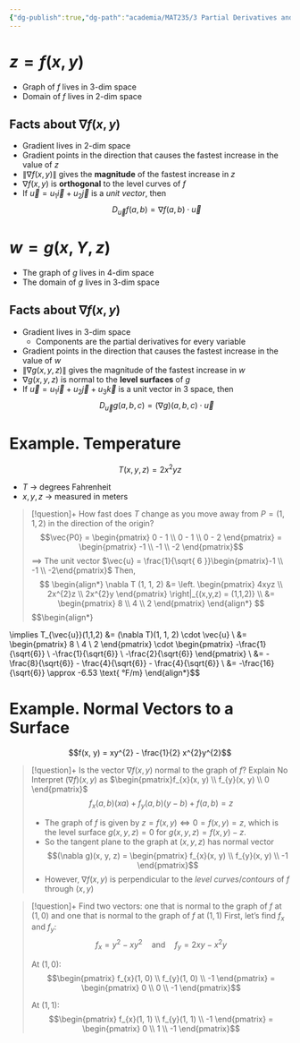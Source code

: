 ```yaml
---
{"dg-publish":true,"dg-path":"academia/MAT235/3 Partial Derivatives and the Gradient/Summary of Gradients.md","permalink":"/academia/mat-235/3-partial-derivatives-and-the-gradient/summary-of-gradients/","tags":["lecture","math","note","university"],"created":"2024-11-06T14:12:28.812-08:00","updated":"2025-01-09T16:06:03.875-08:00"}
---
```



# $z = f(x, y)$

- Graph of $f$ lives in 3-dim space
- Domain of $f$ lives in 2-dim space

## Facts about $\nabla f(x, y)$

- Gradient lives in 2-dim space
- Gradient points in the direction that causes the fastest increase in the value of $z$
- $\| \nabla f(x,y) \|$ gives the **magnitude** of the fastest increase in $z$
- $\nabla f(x, y)$ is **orthogonal** to the level curves of $f$
- If $\vec{u} = u_{1}\vec{i} + u_{2}\vec{j}$ is a *unit vector*, then $$D_{\vec{u}}f(a, b) = \nabla  f(a, b) \cdot \vec{u}$$

# $w = g(x, Y, z)$

- The graph of $g$ lives in 4-dim space
- The domain of $g$ lives in 3-dim space

## Facts about $\nabla f(x, y)$

- Gradient lives in 3-dim space
    - Components are the partial derivatives for every variable
- Gradient points in the direction that causes the fastest increase in the value of $w$
- $\| \nabla g(x, y, z) \|$ gives the magnitude of the fastest increase in $w$
- $\nabla g(x,y,z)$ is normal to the **level surfaces** of $g$
- If $\vec{u} = u_{1}\vec{i} + u_{2}\vec{j} + u_{3}\vec{k}$ is a unit vector in 3 space, then $$D_{\vec{u}}g(a, b, c) = (\nabla g)(a, b, c) \cdot \vec{u}$$

# Example. Temperature

$$T(x, y, z) = 2x^{2}yz$$

- $T$ → degrees Fahrenheit
- $x, y, z$ → measured in meters

> [!question]+ How fast does $T$ change as you move away from $P = (1, 1, 2)$ in the direction of the origin?
> $$\vec{P0} = \begin{pmatrix} 0 - 1 \\ 0 - 1 \\ 0 - 2 \end{pmatrix} = \begin{pmatrix} -1 \\ -1 \\ -2 \end{pmatrix}$$
> $\implies$ The unit vector $\vec{u} = \frac{1}{\sqrt{ 6 }}\begin{pmatrix}-1 \\ -1 \\ -2\end{pmatrix}$
> Then, $$ \begin{align*} \nabla T (1, 1, 2) &= \left. \begin{pmatrix} 4xyz \\ 2x^{2}z \\ 2x^{2}y \end{pmatrix} \right|_{(x,y,z) = (1,1,2)} \\ &= \begin{pmatrix}
8 \\ 4 \\ 2
\end{pmatrix} \end{align*} $$
> $$\begin{align*}

\implies T_{\vec{u}}(1,1,2) &= (\nabla T)(1, 1, 2) \cdot \vec{u} \\
&= \begin{pmatrix}
8 \\ 4 \\ 2
\end{pmatrix} \cdot \begin{pmatrix}
-\frac{1}{\sqrt{6}} \\ -\frac{1}{\sqrt{6}} \\ -\frac{2}{\sqrt{6}}
\end{pmatrix} \\
&= -\frac{8}{\sqrt{6}} - \frac{4}{\sqrt{6}} - \frac{4}{\sqrt{6}} \\
&= -\frac{16}{\sqrt{6}} \approx -6.53 \text{ °F/m}
\end{align*}$$

# Example. Normal Vectors to a Surface

$$f(x, y) = xy^{2} - \frac{1}{2} x^{2}y^{2}$$

> [!question]+ Is the vector $\nabla f(x, y)$ normal to the graph of $f$? Explain
> No
> Interpret $(\nabla f)(x, y)$ as $\begin{pmatrix}f_{x}(x, y) \\ f_{y}(x, y) \\ 0 \end{pmatrix}$
> $$f_{x}(a, b)(xa) + f_{y}(a, b)(y-b) + f(a, b) = z$$
>
> - The graph of $f$ is given by $z = f(x, y) \iff 0 = f(x, y) = z$, which is the level surface $g(x, y, z) = 0$ for $g(x,y,z) = f(x,y) - z$.
> - So the tangent plane to the graph at $(x, y, z)$ has normal vector $$(\nabla g)(x, y, z) = \begin{pmatrix} f_{x}(x, y) \\ f_{y}(x, y) \\ -1 \end{pmatrix}$$
> - However, $\nabla f(x,y)$ is perpendicular to the *level curves*/*contours* of $f$ through $(x, y)$

> [!question]+ Find two vectors: one that is normal to the graph of $f$ at $(1, 0)$ and one that is normal to the graph of $f$ at $(1, 1)$
> First, let’s find $f_x$ and $f_y$:
> $$f_x = y^2 - xy^2 \quad \text{and} \quad f_y = 2xy - x^2y$$
>
> At $(1,0)$:
> $$\begin{pmatrix}
> f_{x}(1, 0) \\
> f_{y}(1, 0) \\
> -1
> \end{pmatrix} = \begin{pmatrix}
> 0 \\
> 0 \\
> -1
> \end{pmatrix}$$
>
> At $(1,1)$:
> $$\begin{pmatrix}
> f_{x}(1, 1) \\
> f_{y}(1, 1) \\
> -1
> \end{pmatrix} = \begin{pmatrix}
> 0 \\
> 1 \\
> -1
> \end{pmatrix}$$

